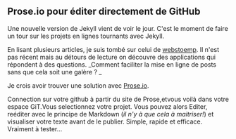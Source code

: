 ## Prose.io pour éditer directement de GitHub

Une nouvelle version de Jekyll vient de voir le jour.
C'est le moment de faire un tour sur les projets en lignes tournants avec Jekyll.

En lisant plusieurs articles, je suis tombé sur celui de [webstoemp](http://webstoemp.com/blog/jekyll-more-than-a-blog-generator/). Il n'est pas récent mais au détours de lecture on découvre des applications qui répondent à des questions.
_Comment faciliter la mise en ligne de posts sans que cela soit une galère ? _

Je crois avoir trouver une solution avec [Prose.io](http://prose.io/).

Connection sur votre github à partir du site de Prose,etvous voilà dans votre espace GiT.Vous selectionnez votre projet. Vous pouvez alors Editer, reéditer avec le principe de Markdown (_il n'y à que cela à maitriser!_) et visualiser votre texte avant de le publier. Simple, rapide et efficace. Vraiment à tester…
